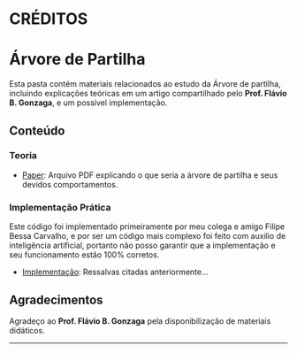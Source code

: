 # CRÉDITOS

# Árvore de Partilha 

Esta pasta contém materiais relacionados ao estudo da Árvore de partilha, incluindo explicações teóricas em um artigo compartilhado pelo **Prof. Flávio B. Gonzaga**, e um possível implementação.

## Conteúdo

### Teoria

- [Paper](./ArvoreBinariaPartilha_paperOriginal.pdf): Arquivo PDF explicando o que seria a árvore de partilha e seus devidos comportamentos.

### Implementação Prática

Este código foi implementado primeiramente por meu colega e amigo Filipe Bessa Carvalho, e por ser um código mais complexo foi feito com auxilio de inteligência artificial, portanto não posso garantir que a implementação e seu funcionamento estão 100% corretos.

- [Implementação](./ArvorePartilha.c): Ressalvas citadas anteriormente...

## Agradecimentos  

Agradeço ao **Prof. Flávio B. Gonzaga** pela disponibilização de materiais didáticos.

--- 